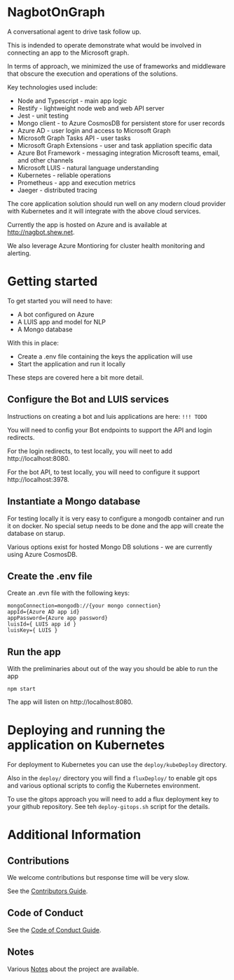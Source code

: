 # NagbotOnGraph

A conversational agent to drive task follow up.

This is indended to operate demonstrate what would be involved in connecting an app to the Microsoft graph.

In terms of approach, we minimized the use of frameworks and middleware that obscure the execution and operations of the solutions.  

Key technologies used include:
* Node and Typescript - main app logic
* Restify - lightweight node web and web API server
* Jest - unit testing
* Mongo client - to Azure CosmosDB for persistent store for user records
* Azure AD -  user login and access to Microsoft Graph
* Microsoft Graph Tasks API -  user tasks
* Microsoft Graph Extensions - user and task appliation specific data
* Azure Bot Framework - messaging integration Microsoft teams, email, and other channels
* Microsoft LUIS - natural language understanding
* Kubernetes - reliable operations 
* Prometheus - app and execution metrics
* Jaeger - distributed tracing

The core application solution should run well on any modern cloud provider with Kubernetes and it will integrate with the above cloud services.

Currently the app is hosted on Azure and is available at http://nagbot.shew.net. 

We also leverage Azure Montioring for cluster health monitoring and alerting.

# Getting started

To get started you will need to have:
* A bot configured on Azure
* A LUIS app and model for NLP
* A Mongo database

With this in place:
* Create a .env file containing the keys the application will use
* Start the application and run it locally

These steps are covered here a bit more detail.

## Configure the Bot and LUIS services

Instructions on creating a bot and luis applications are here:  `!!! TODO`

You will need to config your Bot endpoints to support the API and login redirects.

For the login redirects, to test locally, you will neet to add http://localhost:8080.

For the bot API, to test locally, you will need to configure it support http://localhost:3978.

## Instantiate a Mongo database

For testing locally it is very easy to configure a mongodb container and run it on docker.  No special setup needs to be done and the app will create the database on starup.

Various options exist for hosted Mongo DB solutions - we are currently using Azure CosmosDB.

## Create the .env file

Create an .evn file with the following keys:

```Shell
mongoConnection=mongodb://{your mongo connection}
appId={Azure AD app id}
appPassword={Azure app password}
luisId={ LUIS app id }
luisKey={ LUIS }
```

## Run the app

With the preliminaries about out of the way you should be able to run the app

```Shell
npm start
```

The app will listen on http://localhost:8080.


# Deploying and running the application on Kubernetes 

For deployment to Kubernetes you can use the `deploy/kubeDeploy` directory.  

Also in the `deploy/` directory you will find a `fluxDeploy/` to enable git ops and various optional scripts to config the Kubernetes environment.

To use the gitops approach you will need to add a flux deployment key to your github repository.  See teh `deploy-gitops.sh` script for the details.

# Additional Information

## Contributions  

We welcome contributions but response time will be very slow.

See the [Contributors Guide](./.github/contibuting.md).

## Code of Conduct

See the [Code of Conduct Guide](./.github/CODE_OF_CONDUCT.md).

## Notes

Various [Notes](./notes.md) about the project are available.
